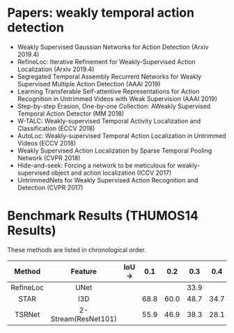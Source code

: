 # Papers: weakly temporal action detection
- Weakly Supervised Gaussian Networks for Action Detection (Arxiv 2019.4)
- RefineLoc: Iterative Refinement for Weakly-Supervised Action Localization (Arxiv 2019.4)
- Segregated Temporal Assembly Recurrent Networks for Weakly Supervised Multiple Action Detection (AAAI 2019)
- Learning Transferable Self-attentive Representations for Action Recognition in Untrimmed Videos with Weak Supervision (AAAI 2019)
- Step-by-step Erasion, One-by-one Collection: AWeakly Supervised Temporal Action Detector (MM 2018)
- W-TALC: Weakly-supervised Temporal Activity Localization and Classification (ECCV 2018)
- AutoLoc: Weakly-supervised Temporal Action Localization in Untrimmed Videos (ECCV 2018)
- Weakly Supervised Action Localization by Sparse Temporal Pooling Network (CVPR 2018)
- Hide-and-seek: Forcing a network to be meticulous for weakly-supervised object and action localization (ICCV 2017)
- UntrimmedNets for Weakly Supervised Action Recognition and Detection (CVPR 2017)

# Benchmark Results (THUMOS14 Results)
These methods are listed in chronological order.


| Method | Feature | IoU-> | 0.1 | 0.2 | 0.3   | 0.4    | 0.5    | 0.6    | 0.7 |
| :----: | :----: | :----:|:----:|:----:|:----:| :----: | :----: | :----: |:----:|
| RefineLoc | UNet |       |     |     |   33.9 |      |   22.1 |     |     6.1 |
| STAR      | I3D |       |  68.8|  60.0| 48.7|    34.7|   23.0 |     |      |
| TSRNet    | 2-Stream(ResNet101) |       |  55.9|  46.9| 38.3 |  28.1 |  18.6 | 11.0 |  5.59 |

